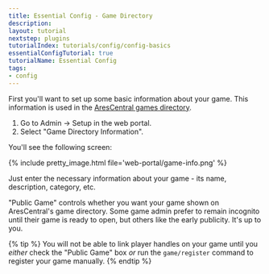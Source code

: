 ```yaml
---
title: Essential Config - Game Directory
description: 
layout: tutorial
nextstep: plugins
tutorialIndex: tutorials/config/config-basics
essentialConfigTutorial: true
tutorialName: Essential Config
tags:
- config
---
```


First you'll want to set up some basic information about your game.  This information is used in the [AresCentral games directory](https://arescentral.aresmush.com).

1. Go to Admin -> Setup in the web portal.
2. Select "Game Directory Information".

You'll see the following screen:

{% include pretty_image.html file='web-portal/game-info.png' %}

Just enter the necessary information about your game - its name, description, category, etc.

"Public Game" controls whether you want your game shown on AresCentral's game directory.  Some game admin prefer to remain incognito until their game is ready to open, but others like the early publicity.  It's up to you.

{% tip %}
You will not be able to link player handles on your game until you _either_ check the "Public Game" box _or_ run the `game/register` command to register your game manually.
{% endtip %}
